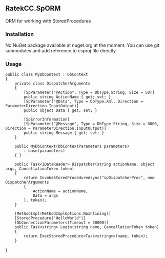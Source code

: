 ## RatekCC.SpORM

ORM for working with StoredProcedures

### Installation
No NuGet package available at nuget.org at the moment.
You can use git submodules and add reference to csproj file directly.

### Usage

    public class MyDbContext : DbContext
    {
        private class DispatcherArguments
        {
            [SpParameter("@Action", Type = DbType.String, Size = 50)]
            public string ActionName { get; set; }
            [SpParameter("@Data", Type = DbType.Xml, Direction = ParameterDirection.InputOutput)]
            public object Data { get; set; }

            [SpErrorInformation]
            [SpParameter("@Message", Type = DbType.String, Size = 8000, Direction = ParameterDirection.InputOutput)]
            public string Message { get; set; }
        }

        public MyDbContext(DbContextParameters parameters)
            : base(parameters)
        { }

        public Task<IDataReader> Dispatcher(string actionName, object args, CancellationToken token)
        {
            return InvokeStoredProcedureAsync("spDispatcherProc", new DispatcherArguments
            {
                ActionName = actionName,
                Data = args
            }, token);
        }

        [MethodImpl(MethodImplOptions.NoInlining)]
        [StoredProcedure("HelloWorld")]
        [DbConnectionParameters(Timeout = 50000)]
        public Task<string> Login(string name, CancellationToken token)
        {
            return ExecStoredProcedure<Task<string>>(name, token);
        }
  }

